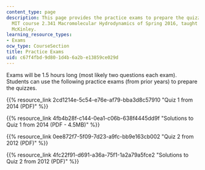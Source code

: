 ```yaml
---
content_type: page
description: This page provides the practice exams to prepare the quizzes for the
  MIT course 2.341 Macromolecular Hydrodynamics of Spring 2016, taught by Prof. Gareth
  McKinley.
learning_resource_types:
- Exams
ocw_type: CourseSection
title: Practice Exams
uid: c67f4fbd-9d80-1d4b-6a2b-e13859ce029d
---
```


Exams will be 1.5 hours long (most likely two questions each exam). Students can use the following practice exams (from prior years) to prepare the quizzes.

{{% resource_link 2cd1214e-5c54-e76e-af79-bba3d8c57910 "Quiz 1 from 2014 (PDF)" %}}

{{% resource_link 4fb4b28f-c144-0ea1-c06b-638f4445dd9f "Solutions to Quiz 1 from 2014 (PDF - 4.5MB)" %}}

{{% resource_link 0ee872f7-5f09-7d23-a9fc-bb9e163cb002 "Quiz 2 from 2012 (PDF)" %}}

{{% resource_link 4fc22f91-d691-a36a-75f1-1a2a79a5fce2 "Solutions to Quiz 2 from 2012 (PDF)" %}}